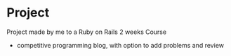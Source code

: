 # Project
Project made by me to a Ruby on Rails 2 weeks Course
- competitive programming blog, with option to add problems and review 
